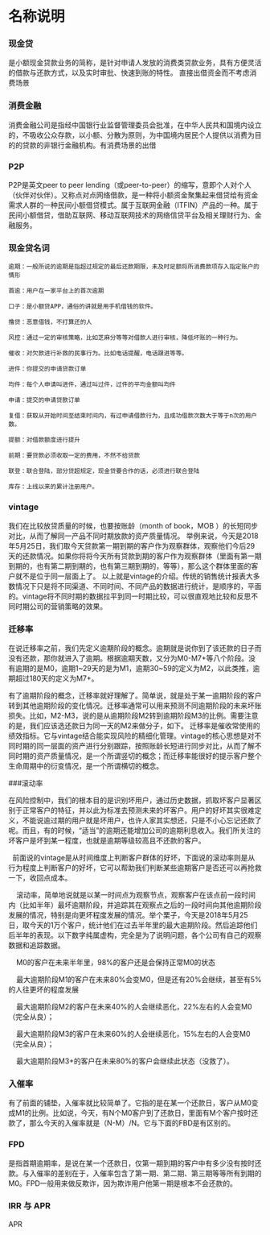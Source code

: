 # 名称说明

### 现金贷
是小额现金贷款业务的简称，是针对申请人发放的消费类贷款业务，具有方便灵活的借款与还款方式，以及实时审批、快速到账的特性。 直接出借资金而不考虑消费场景

### 消费金融
消费金融公司是指经中国银行业监督管理委员会批准，在中华人民共和国境内设立的，不吸收公众存款，以小额、分散为原则，为中国境内居民个人提供以消费为目的的贷款的非银行金融机构。有消费场景的出借

### P2P
P2P是英文peer to peer lending（或peer-to-peer）的缩写，意即个人对个人（伙伴对伙伴）。又称点对点网络借款，是一种将小额资金聚集起来借贷给有资金需求人群的一种民间小额借贷模式。属于互联网金融（ITFIN）产品的一种。属于民间小额借贷，借助互联网、移动互联网技术的网络信贷平台及相关理财行为、金融服务。

### 现金贷名词
    逾期：一般所说的逾期是指超过规定的最后还款期限，未及时足额将所消费款项存入指定账户的情形

    首逾：用户在一家平台上的首次逾期
    
    口子：是小额贷APP，通俗的讲就是用手机借钱的软件。
    
    撸贷：恶意借钱，不打算还的人
    
    风控：通过一定的审核策略，比如芝麻分等等对借款人进行审核，降低坏账的一种行为。
    
    催收：对欠款进行补救的民事行为。比如电话提醒，电话跟进等等。
    
    进件：你提交的申请贷款订单
    
    均件：每个人申请叫进件，通过叫过件，过件的平均金额叫均件
    
    申请：提交的申请贷款订单
    
    复借：获取从开始时间至结束时间内，有过申请借款行为，且成功借款次数大于等于n次的用户数。
    
    提额：对借款额度进行提升
    
    前期：要贷款必须收取一定的费用，不然不给贷款
    
    联登：联合登陆，部分贷超规定，现金贷要合作的话，必须进行联合登陆
    
    库存：上线以来的累计注册用户。
    
### vintage
我们在比较放贷质量的时候，也要按账龄（month of book，MOB  ）的长短同步对比，从而了解同一产品不同时期放款的资产质量情况。
举例来说，今天是2018年5月25日，我们取今天贷款第一期到期的客户作为观察群体，观察他们今后29天的还款情况。如果你将将今天所有贷款到期的客户作为观察群体（里面有第一期到期的，也有第二期到期的，也有第三期到期的，等等），那么这个群体里面的客户就不是位于同一层面上了。
以上就是vintage的介绍。传统的销售统计报表大多数情况下只是将不同渠道、不同时间、不同产品的数据进行统计，是顺序的，平面的。vintage将不同时期的数据拉平到同一时期比较，可以很直观地比较和反思不同时期公司的营销策略的效果。

### 迁移率
  在说迁移率之前，我们先定义逾期阶段的概念。逾期就是说你到了该还款的日子而没有还款，那你就进入了逾期。根据逾期天数，又分为M0-M7+等八个阶段。没有逾期的是M0，逾期1~29天的是为M1，逾期30~59的定义为M2，以此类推，逾期超过180天的定义为M7+。
  
  有了逾期阶段的概念，迁移率就好理解了。简单说，就是处于某一逾期阶段的客户转到其他逾期阶段的变化情况。迁移率通常可以用来预测不同逾期阶段的未来坏账损失。比如，M2-M3，说的是从逾期阶段M2转到逾期阶段M3的比例。需要注意的是，我们应该选还款日为同一天的M2来做分子，如下。
  迁移率是催收常使用的绩效指标。它与vintage结合能实现风险的精细化管理。vintage的核心思想是对不同时期的同一层面的资产进行分别跟踪，按照账龄长短进行同步对比，从而了解不同时期的资产质量情况，是一个所谓竖切的概念；而迁移率能很好的提示客户整个生命周期中的衍变情况，是一个所谓横切的概念。
  
###滚动率

在风险控制中，我们的根本目的是识别坏用户，通过历史数据，抓取坏客户显著区别于正常客户的特征，并以此为标准去预测未来的坏客户。用户的好坏其实很难定义，不能说逾过期的用户就是坏用户，也许人家其实想还，只是不小心忘记还款了呢。而且，有的时候，“适当”的逾期还能增加公司的逾期利息收入。我们所关注的坏客户是坏到某一程度，也就是逾期等级较高且不还款的客户。

  前面说的vintage是从时间维度上判断客户群体的好坏，下面说的滚动率则是从行为程度上判断客户的好坏，它可以帮助我们判断某些逾期客户是否还可以再抢救一下，收回点成本。

    滚动率，简单地说就是以某一时间点为观察节点，观察客户在该点前一段时间内（比如半年）最坏逾期阶段，并追踪其在观察点之后的一段时间向其他逾期阶段发展的情况，特别是向更坏程度发展的情况。举个栗子，今天是2018年5月25日，取今天的1万个客户，统计他们在过去半年里的最大逾期阶段。然后追踪他们后半年的表现。以下数字纯属虚构，完全是为了说明问题，各个公司有自己的观察数据和追踪数据。

    M0的客户在未来半年里，98%的客户还是会保持正常M0的状态

    最大逾期阶段M1的客户在未来80%会变M0，但是还有20%会继续，甚至有5%的人往更坏的程度发展

    最大逾期阶段M2的客户在未来40%的人会继续恶化，22%左右的人会变M0（完全从良）；

    最大逾期阶段M3的客户在未来60%的人会继续恶化，15%左右的人会变M0（完全从良）；

    最大逾期阶段M3+的客户在未来80%的客户会继续此状态（没救了）。

### 入催率

有了前面的铺垫，入催率就比较简单了。它指的是在某一个还款日，客户从M0变成M1的比例。比如说，今天，有N个M0客户到了还款日，里面有M个客户按时还款了，那么今天的入催率就是（N-M）/N。它与下面的FBD是有区别的。
    
### FPD
是指首期逾期率，是说在某一个还款日，仅第一期到期的客户中有多少没有按时还款。与入催率的差别在于，入催率包含了第一期、第二期、第三期等等所有到期的M0。FPD一般用来做反欺诈，因为欺诈用户他第一期是根本不会还款的。 

### IRR 与 APR
APR

